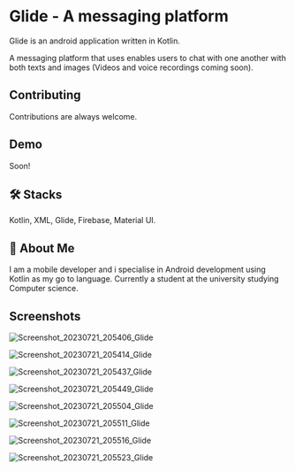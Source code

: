 
# Glide - A messaging platform

Glide is an android application written in Kotlin.

A messaging platform that uses enables users to chat with one another with both texts and images (Videos and voice recordings coming soon).

## Contributing

Contributions are always welcome.



## Demo

Soon!


## 🛠 Stacks
Kotlin, XML, Glide, Firebase, Material UI.


## 🚀 About Me

I am a mobile developer and i specialise in Android development using Kotlin as my go to language. Currently a student at the university studying Computer science.


## Screenshots

![Screenshot_20230721_205406_Glide](https://github.com/AdrianIkeaba/Glide/assets/46406218/8a31e0db-3ec3-4933-8778-a61632cb9428)


![Screenshot_20230721_205414_Glide](https://github.com/AdrianIkeaba/Glide/assets/46406218/69130d8c-33ef-4393-bacf-7dd2c8581833)


![Screenshot_20230721_205437_Glide](https://github.com/AdrianIkeaba/Glide/assets/46406218/89bbb688-5d63-42c9-a970-bd70df80bda4)


![Screenshot_20230721_205449_Glide](https://github.com/AdrianIkeaba/Glide/assets/46406218/29668e90-7ed5-47e9-bb72-182c688db2ed)


![Screenshot_20230721_205504_Glide](https://github.com/AdrianIkeaba/Glide/assets/46406218/4761b89d-45dd-4f09-8668-4d815b5dfc95)


![Screenshot_20230721_205511_Glide](https://github.com/AdrianIkeaba/Glide/assets/46406218/12f2efa5-2fc2-418c-bcb7-b7ac6f7ba760)


![Screenshot_20230721_205516_Glide](https://github.com/AdrianIkeaba/Glide/assets/46406218/a0928def-5ef4-413b-a3ea-5dafcbc034ce)


![Screenshot_20230721_205523_Glide](https://github.com/AdrianIkeaba/Glide/assets/46406218/dfe0b96a-ccd6-4ff8-9e33-f1ce9675dd40)


